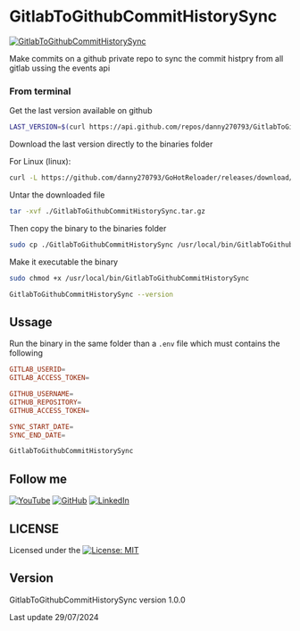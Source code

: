 # GitlabToGithubCommitHistorySync

[![GitlabToGithubCommitHistorySync](https://github.com/danny270793/GitlabToGithubCommitHistorySync/actions/workflows/releaser.yaml/badge.svg)](https://github.com/danny270793/GitlabToGithubCommitHistorySync/actions/workflows/release.yaml)

Make commits on a github private repo to sync the commit histpry from all gitlab ussing the events api

### From terminal

Get the last version available on github

```bash
LAST_VERSION=$(curl https://api.github.com/repos/danny270793/GitlabToGithubCommitHistorySync/releases/latest | grep tag_name | cut -d '"' -f 4)
```

Download the last version directly to the binaries folder

For Linux (linux):

```bash
curl -L https://github.com/danny270793/GoHotReloader/releases/download/${LAST_VERSION}/GitlabToGithubCommitHistorySync_${LAST_VERSION}_linux_amd64.tar.gz -o ./GitlabToGithubCommitHistorySync.tar.gz
```

Untar the downloaded file

```bash
tar -xvf ./GitlabToGithubCommitHistorySync.tar.gz
```

Then copy the binary to the binaries folder

```bash
sudo cp ./GitlabToGithubCommitHistorySync /usr/local/bin/GitlabToGithubCommitHistorySync
```

Make it executable the binary

```bash
sudo chmod +x /usr/local/bin/GitlabToGithubCommitHistorySync
```

```bash
GitlabToGithubCommitHistorySync --version
```

## Ussage

Run the binary in the same folder than a `.env` file which must contains the following

```conf
GITLAB_USERID=
GITLAB_ACCESS_TOKEN=

GITHUB_USERNAME=
GITHUB_REPOSITORY=
GITHUB_ACCESS_TOKEN=

SYNC_START_DATE=
SYNC_END_DATE=
```

```bash
GitlabToGithubCommitHistorySync
```

## Follow me

[![YouTube](https://img.shields.io/badge/YouTube-%23FF0000.svg?style=for-the-badge&logo=YouTube&logoColor=white)](https://www.youtube.com/channel/UC5MAQWU2s2VESTXaUo-ysgg)
[![GitHub](https://img.shields.io/badge/github-%23121011.svg?style=for-the-badge&logo=github&logoColor=white)](https://www.github.com/danny270793/)
[![LinkedIn](https://img.shields.io/badge/linkedin-%230077B5.svg?style=for-the-badge&logo=linkedin&logoColor=white)](https://www.linkedin.com/in/danny270793)

## LICENSE

Licensed under the [![License: MIT](https://img.shields.io/badge/License-MIT-yellow.svg)](license.md)

## Version

GitlabToGithubCommitHistorySync version 1.0.0

Last update 29/07/2024
